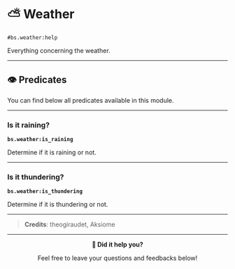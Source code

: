 # ⛅ Weather

`#bs.weather:help`

Everything concerning the weather.

---

## 👁️ Predicates

You can find below all predicates available in this module.

---

### Is it raining?

**`bs.weather:is_raining`**

Determine if it is raining or not.

---

### Is it thundering?

**`bs.weather:is_thundering`**

Determine if it is thundering or not.

---


> **Credits**: theogiraudet, Aksiome

---

<div align=center>

**💬 Did it help you?**

Feel free to leave your questions and feedbacks below!

</div>

<script src="https://giscus.app/client.js"
        data-repo="Gunivers/Glibs"
        data-repo-id="R_kgDOHQjqYg"
        data-category="Documentation"
        data-category-id="DIC_kwDOHQjqYs4CUQpy"
        data-mapping="title"
        data-strict="0"
        data-reactions-enabled="1"
        data-emit-metadata="0"
        data-input-position="bottom"
        data-theme="light"
        data-lang="fr"
        data-loading="lazy"
        crossorigin="anonymous"
        async>
</script>
